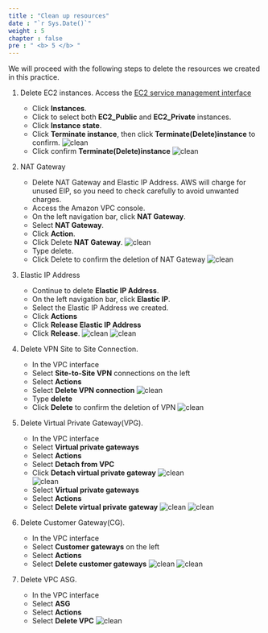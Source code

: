 ```yaml
---
title : "Clean up resources"
date : "`r Sys.Date()`"
weight : 5
chapter : false
pre : " <b> 5 </b> "
---
```


We will proceed with the following steps to delete the resources we created in this practice.

1.  Delete EC2 instances. Access the [EC2 service management interface](https://console.aws.amazon.com/ec2/v2/home)
    -   Click **Instances**.
    -   Click to select both **EC2_Public** and **EC2_Private** instances.
    -   Click **Instance state**.
    -   Click **Terminate instance**, then click **Terminate(Delete)instance** to confirm.
        ![clean](/images/5.cleanup/001-clean.png)
    -   Click confirm **Terminate(Delete)instance**
        ![clean](/images/5.cleanup/002-clean.png)

2.  NAT Gateway
    -   Delete NAT Gateway and Elastic IP Address. AWS will charge for unused EIP, so you need to check carefully to avoid unwanted charges.
    -   Access the Amazon VPC console.
    -   On the left navigation bar, click **NAT Gateway**.
    -   Select **NAT Gateway**.
    -   Click **Action**.
    -   Click Delete **NAT Gateway**.
     ![clean](/images/5.cleanup/003-clean.png)
    -   Type delete.
    -   Click Delete to confirm the deletion of NAT Gateway
    ![clean](/images/5.cleanup/004-clean.png)
    
3.  Elastic IP Address
    -   Continue to delete **Elastic IP Address**.
    -   On the left navigation bar, click **Elastic IP**.
    -   Select the Elastic IP Address we created.
    -   Click **Actions**
    -   Click **Release Elastic IP Address**
    -   Click **Release**.
    ![clean](/images/5.cleanup/005-clean.png)
    ![clean](/images/5.cleanup/006-clean.png)

4.  Delete VPN Site to Site Connection.
    -   In the VPC interface
    -   Select **Site-to-Site VPN** connections on the left
    -   Select **Actions**
    -   Select **Delete VPN connection** 
        ![clean](/images/5.cleanup/007-clean.png)
    -   Type **delete**
    -   Click **Delete** to confirm the deletion of VPN
        ![clean](/images/5.cleanup/008-clean.png)   
5.  Delete Virtual Private Gateway(VPG).
    -   In the VPC interface
    -   Select **Virtual private gateways**
    -   Select **Actions**
    -   Select **Detach from VPC**
    -   Click **Detach virtual private gateway**
        ![clean](/images/5.cleanup/009-clean.png)  
        ![clean](/images/5.cleanup/010-clean.png)
    -   Select **Virtual private gateways**
    -   Select **Actions**
    -   Select **Delete virtual private gateway**
        ![clean](/images/5.cleanup/011-clean.png)
        ![clean](/images/5.cleanup/012-clean.png)    
5.  Delete Customer Gateway(CG).
    -   In the VPC interface
    -   Select **Customer gateways** on the left
    -   Select **Actions**
    -   Select **Delete customer gateways** 
        ![clean](/images/5.cleanup/013-clean.png)
        ![clean](/images/5.cleanup/014-clean.png)
6.  Delete VPC ASG.
    -   In the VPC interface
    -   Select **ASG**
    -   Select **Actions**
    -   Select **Delete VPC** 
        ![clean](/images/5.cleanup/015-clean.png)